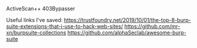 
ActiveScan++
403Bypasser































Useful links I've saved:
https://trustfoundry.net/2019/10/01/the-top-8-burp-suite-extensions-that-i-use-to-hack-web-sites/
https://github.com/mr-xn/burpsuite-collections
https://github.com/alphaSeclab/awesome-burp-suite
